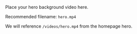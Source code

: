 Place your hero background video here.

Recommended filename: `hero.mp4`

We will reference `/videos/hero.mp4` from the homepage hero.

